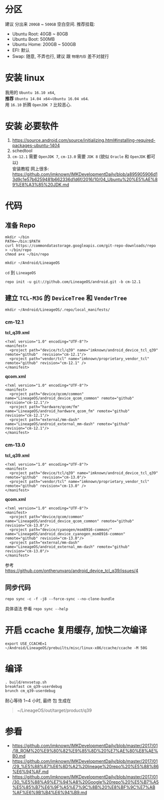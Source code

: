 # 分区
建议 分出来 `200GB` ~ `500GB` 空白空间.
推荐挂载:  
 - Ubuntu Root: 40GB ~ 80GB
 - Ubuntu Boot: 500MB
 - Ubuntu Home: 200GB ~ 500GB
 - EFI: 默认
 - Swap: 随意, 不弄也行, 建议 跟 `物理内存` 差不对就行
 
 
# 安装 linux  
我用的 `Ubuntu 16.10 x64`,  
**推荐** `Ubuntu 14.04 x64`~`Ubuntu 16.04 x64`.  
用 `16.10` 折腾 `OpenJDK 7` 比较恶心.  


# 安装 必要软件  
1. https://source.android.com/source/initializing.html#installing-required-packages-ubuntu-1404  
2. schedtool
3. `cm-12.1` 需要 `OpenJDK 7`, `cm-13.0` 需要 `JDK 8` (貌似 `Oracle` 和 `OpenJDK` 都可以)  
   安装教程 网上很多: https://github.com/imknown/IMKDevelopmentDaily/blob/a895905906d13d9c1e57b6259481b662336d1d6f/2016/10/04_Ubuntu%20%E5%AE%89%E8%A3%85%20JDK.md


# 代码
## 准备 Repo
```
mkdir ~/bin
PATH=~/bin:$PATH
curl https://commondatastorage.googleapis.com/git-repo-downloads/repo > ~/bin/repo
chmod a+x ~/bin/repo
```

```
mkdir ~/Android/LineageOS
```

`cd` 到 `LineageOS`
```
repo init -u git://github.com/LineageOS/android.git -b cm-12.1
```

## 建立 `TCL-M3G` 的 `DeviceTree` 和 `VenderTree`
```
mkdir ~/Android/LineageOS/.repo/local_manifests/
```

### cm-12.1
**tcl_q39.xml**
```
<?xml version="1.0" encoding="UTF-8"?>
<manifest>
  <project path="device/tcl/q39" name="imknown/android_device_tcl_q39" remote="github"  revision="cm-12.1"/>
  <project path="vendor/tcl" name="imknown/proprietary_vendor_tcl" remote="github" revision="cm-12.1" />
</manifest>
```

**qcom.xml**
```
<?xml version="1.0" encoding="UTF-8"?>
<manifest>
  <project path="device/qcom/common" name="LineageOS/android_device_qcom_common" remote="github" revision="cm-12.1"/>
  <project path="hardware/qcom/fm" name="LineageOS/android_hardware_qcom_fm" remote="github" revision="cm-12.1"/>
  <project path="external/mm-dash" name="LineageOS/android_external_mm-dash" remote="github" revision="cm-12.1"/>
</manifest>
```

### cm-13.0
**tcl_q39.xml**
```
<?xml version="1.0" encoding="UTF-8"?>
<manifest>
  <project path="device/tcl/q39" name="imknown/android_device_tcl_q39" remote="github"  revision="cm-13.0"/>
  <project path="vendor/tcl" name="imknown/proprietary_vendor_tcl" remote="github" revision="cm-13.0" />
</manifest>
```

**qcom.xml**
```
<?xml version="1.0" encoding="UTF-8"?>
<manifest>
  <project path="device/qcom/common" name="LineageOS/android_device_qcom_common" remote="github" revision="cm-13.0"/>
  <project path="device/cyanogen/msm8916-common/" name="LineageOS/android_device_cyanogen_msm8916-common" remote="github" revision="cm-13.0"/>
  <project path="external/mm-dash" name="LineageOS/android_external_mm-dash" remote="github" revision="cm-13.0"/>
</manifest>
```

参考  
https://github.com/ontherunvaro/android_device_tcl_q39/issues/4

## 同步代码
```
repo sync -c -f -j8 --force-sync --no-clone-bundle
```
具体语法 参看 `repo sync --help`


# 开启 ccache 复用缓存, 加快二次编译
```
export USE_CCACHE=1
~/Android/LineageOS/prebuilts/misc/linux-x86/ccache/ccache -M 50G
```


# 编译  
```
. build/envsetup.sh
breakfast cm_q39-userdebug
brunch cm_q39-userdebug
```

耐心等待 1~4 小时, 最终 包 生成在
> ~/LineageOS/out/target/product/q39

# 参看
- https://github.com/imknown/IMKDevelopmentDaily/blob/master/2017/01/18_ROM%20%E9%80%82%E9%85%8D%20%E7%AE%80%E8%AE%B0.md
- https://github.com/imknown/IMKDevelopmentDaily/blob/master/2017/01/29_%E5%88%87%E6%8D%A2%20lineage%20repo%20%E5%88%86%E6%94%AF.md
- https://github.com/imknown/IMKDevelopmentDaily/blob/master/2017/01/30_%E5%88%A9%E7%94%A8%20Google%20repo%20%E5%B7%A5%E5%85%B7%E6%9F%A5%E7%9C%8B%20%E8%BF%9C%E7%AB%AF%E6%9B%B4%E6%94%B9.md
